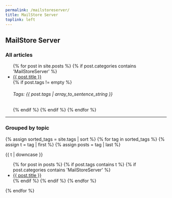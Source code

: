 ```yaml
---
permalink: /mailstoreserver/
title: MailStore Server
toplink: left
---
```

<h2>MailStore Server</h2>
<h3>All articles</h3>
<ul>
{% for post in site.posts %}
 {% if post.categories contains 'MailStoreServer' %}
      <li><a href="{{ post.url }}">{{ post.title }}</a></li>
      {% if post.tags != empty %}
      <h6>Tags: {{ post.tags | array_to_sentence_string }}</h6>
      {% endif %}
  {% endif %}
  {% endfor %}
</ul>
<hr>
<h3>Grouped by topic</h3>

{% assign sorted_tags = site.tags | sort %}
{% for tag in sorted_tags %}
  {% assign t = tag | first %}
  {% assign posts = tag | last %}

{{ t | downcase }}
<ul>
{% for post in posts %}
  {% if post.tags contains t %}
  {% if post.categories contains 'MailStoreServer' %}
  <li><a href="{{ post.url }}">{{ post.title }}</a></li>
  {% endif %}
  {% endif %}
{% endfor %}
</ul>
{% endfor %}
